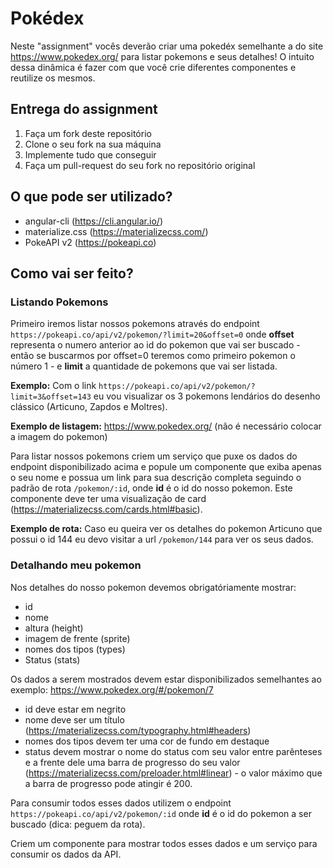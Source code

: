 # Pokédex

Neste "assignment" vocês deverão criar uma pokedéx semelhante a do site https://www.pokedex.org/ para listar pokemons e seus detalhes! O intuito dessa dinâmica é fazer com que você crie diferentes componentes e reutilize os mesmos.

## Entrega do assignment
1. Faça um fork deste repositório
2. Clone o seu fork na sua máquina
3. Implemente tudo que conseguir
4. Faça um pull-request do seu fork no repositório original

## O que pode ser utilizado?
- angular-cli (https://cli.angular.io/)
- materialize.css (https://materializecss.com/)
- PokeAPI v2 (https://pokeapi.co)

## Como vai ser feito?

### Listando Pokemons
Primeiro iremos listar nossos pokemons através do endpoint `https://pokeapi.co/api/v2/pokemon/?limit=20&offset=0` onde **offset** representa o numero anterior ao id do pokemon que vai ser buscado - então se buscarmos por offset=0 teremos como primeiro pokemon o número 1 - e **limit** a quantidade de pokemons que vai ser listada.

**Exemplo:** Com o link `https://pokeapi.co/api/v2/pokemon/?limit=3&offset=143` eu vou visualizar os 3 pokemons lendários do desenho clássico (Articuno, Zapdos e Moltres).

**Exemplo de listagem:** https://www.pokedex.org/ (não é necessário colocar a imagem do pokemon)

Para listar nossos pokemons criem um serviço que puxe os dados do endpoint disponibilizado acima e popule um componente que exiba apenas o seu nome e possua um link para sua descrição completa seguindo o padrão de rota `/pokemon/:id`, onde **id** é o id do nosso pokemon. Este componente deve ter uma visualização de card  (https://materializecss.com/cards.html#basic).

**Exemplo de rota:**
Caso eu queira ver os detalhes do pokemon Articuno que possui o id 144 eu devo visitar a url `/pokemon/144` para ver os seus dados.

### Detalhando meu pokemon
Nos detalhes do nosso pokemon devemos obrigatóriamente mostrar:
- id
- nome
- altura (height)
- imagem de frente (sprite)
- nomes dos tipos (types)
- Status (stats)

Os dados a serem mostrados devem estar disponibilizados semelhantes ao exemplo: https://www.pokedex.org/#/pokemon/7

- id deve estar em negrito
- nome deve ser um título (https://materializecss.com/typography.html#headers)
- nomes dos tipos devem ter uma cor de fundo em destaque
- status devem mostrar o nome do status com seu valor entre parênteses e a frente dele uma barra de progresso do seu valor (https://materializecss.com/preloader.html#linear) - o valor máximo que a barra de progresso pode atingir é 200.

Para consumir todos esses dados utilizem o endpoint `https://pokeapi.co/api/v2/pokemon/:id` onde **id** é o id do pokemon a ser buscado (dica: peguem da rota).

Criem um componente para mostrar todos esses dados e um serviço para consumir os dados da API.

